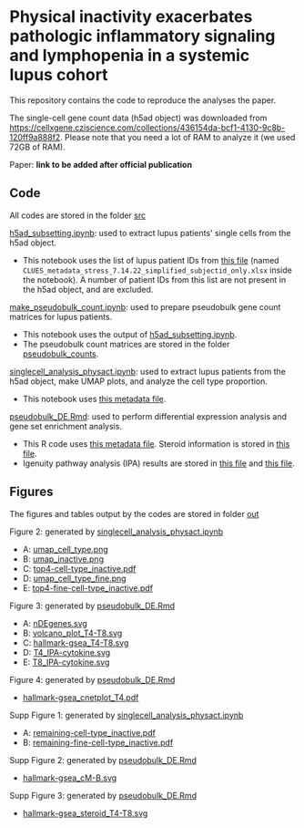 # Physical inactivity exacerbates pathologic inflammatory signaling and lymphopenia in a systemic lupus cohort

This repository contains the code to reproduce the analyses the paper.

The single-cell gene count data (h5ad object) was downloaded from https://cellxgene.cziscience.com/collections/436154da-bcf1-4130-9c8b-120ff9a888f2. Please note that you need a lot of RAM to analyze it (we used 72GB of RAM).

Paper: **link to be added after official publication**

## Code

All codes are stored in the folder [src](src)

[h5ad_subsetting.ipynb](src/h5ad_subsetting.ipynb): used to extract lupus patients' single cells from the h5ad object.
* This notebook uses the list of lupus patient IDs from [this file](data/subjectID.csv) (named `CLUES_metadata_stress_7.14.22_simplified_subjectid_only.xlsx` inside the notebook). A number of patient IDs from this list are not present in the h5ad object, and are excluded.

[make_pseudobulk_count.ipynb](src/make_pseudobulk_count.ipynb): used to prepare pseudobulk gene count matrices for lupus patients.
* This notebook uses the output of [h5ad_subsetting.ipynb](src/h5ad_subsetting.ipynb).
* The pseudobulk count matrices are stored in the folder [pseudobulk_counts](pseudobulk_counts).

[singlecell_analysis_physact.ipynb](src/singlecell_analysis_physact.ipynb): used to extract lupus patients from the h5ad object, make UMAP plots, and analyze the cell type proportion.
* This notebook uses [this metadata file](data/metadata.csv).

[pseudobulk_DE.Rmd](src/pseudobulk_DE.Rmd): used to perform differential expression analysis and gene set enrichment analysis.
* This R code uses [this metadata file](data/metadata.csv). Steroid information is stored in [this file](data/steroids.csv).
* Igenuity pathway analysis (IPA) results are stored in [this file](data/T4_edgeR-LRT_inactive-up_age-biologicalsex-race-covariate_fdr1.0_cytokine-z2.0-fdr0.1.xls) and [this file](data/T8_edgeR-LRT_inactive-up_age-biologicalsex-race-covariate_fdr1.0_cytokine-z2.0-fdr0.1.xls).

## Figures

The figures and tables output by the codes are stored in folder [out](out)

Figure 2: generated by [singlecell_analysis_physact.ipynb](src/singlecell_analysis_physact.ipynb)
* A: [umap_cell_type.png](out/umap_cell_type.png)
* B: [umap_inactive.png](out/umap_inactive.png)
* C: [top4-cell-type_inactive.pdf](out/top4-cell-type_inactive.pdf)
* D: [umap_cell_type_fine.png](out/umap_cell_type_fine.png)
* E: [top4-fine-cell-type_inactive.pdf](out/top4-fine-cell-type_inactive.pdf)

Figure 3: generated by [pseudobulk_DE.Rmd](src/pseudobulk_DE.Rmd)
* A: [nDEgenes.svg](out/nDEgenes.svg)
* B: [volcano_plot_T4-T8.svg](out/volcano_plot_T4-T8.svg)
* C: [hallmark-gsea_T4-T8.svg](out/hallmark-gsea_T4-T8.svg)
* D: [T4_IPA-cytokine.svg](out/T4_IPA-cytokine.svg)
* E: [T8_IPA-cytokine.svg](out/T8_IPA-cytokine.svg)

Figure 4: generated by [pseudobulk_DE.Rmd](src/pseudobulk_DE.Rmd)
* [hallmark-gsea_cnetplot_T4.pdf](out/hallmark-gsea_cnetplot_T4.pdf)

Supp Figure 1: generated by [singlecell_analysis_physact.ipynb](src/singlecell_analysis_physact.ipynb)
* A: [remaining-cell-type_inactive.pdf](out/remaining-cell-type_inactive.pdf)
* B: [remaining-fine-cell-type_inactive.pdf](out/remaining-fine-cell-type_inactive.pdf)

Supp Figure 2: generated by [pseudobulk_DE.Rmd](src/pseudobulk_DE.Rmd)
* [hallmark-gsea_cM-B.svg](out/hallmark-gsea_cM-B.svg)

Supp Figure 3: generated by [pseudobulk_DE.Rmd](src/pseudobulk_DE.Rmd)
* [hallmark-gsea_steroid_T4-T8.svg](out/hallmark-gsea_steroid_T4-T8.svg)
